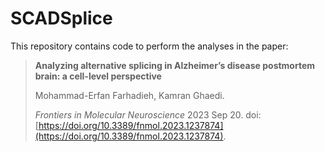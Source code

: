 # SCADSplice



This repository contains code to perform the analyses in the paper:
> **Analyzing alternative splicing in Alzheimer’s disease postmortem brain: a cell-level perspective**
>
> Mohammad-Erfan Farhadieh, Kamran Ghaedi.
>
> _Frontiers in Molecular Neuroscience_ 2023 Sep 20. doi: [https://doi.org/10.3389/fnmol.2023.1237874](https://doi.org/10.3389/fnmol.2023.1237874).

